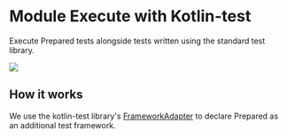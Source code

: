 # Module Execute with Kotlin-test

Execute Prepared tests alongside tests written using the standard test library.

<a href="https://search.maven.org/search?q=dev.opensavvy.prepared.runner-kotlin-test"><img src="https://img.shields.io/maven-central/v/dev.opensavvy.prepared/runner-kotlin-test.svg?label=Maven%20Central"></a>

## How it works

We use the kotlin-test library's [FrameworkAdapter](https://kotlinlang.org/api/latest/kotlin.test/kotlin.test/-framework-adapter/) to declare Prepared as an additional test framework.

